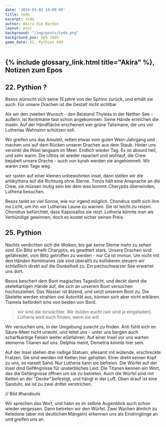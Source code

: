 ```yaml
---
date: '2024-03-02 14:00:00'
title: todo
excerpt: todo
author: Akira die Bardin
layout: post
background: "/img/posts/todo.png"
background_pos: 50% 100%
game_date: 22. Pythion 499
---
```


## {% include glossary_link.html title="Akira" %}, Notizen zum Epos

## 22. Pythion ?

Bexos wünscht sich seine 15 jahre von der Sphinx zurück, und erhält sie auch. Für unsere Drachen ist die Gestalt nicht sichtbar

Als wir den zweiten Wunsch - den Beistand Thyleas in der Nether-See - außern, ist Kentimane fast schon angekommen. Seine Hände erreichen die Inseln. Auf der Händfläche erscheinen vier grüne Talismane, die uns vor Lutherias Wahnsinn schützen soll.

Wir greifen uns das Amulett, retten etwas vom guten Wein-Jahrgang und machen uns auf dem Rücken unserer Drachen aus dem Staub. Hinter uns versinkt die INsel langsam im Meer. Endlich wieder Tag. Es ist absurd hell, und sehr warm. Die Ultros ist wieder repariert und wohlauf, die Crew bejubelt unsere Drache - auch von kyrah werden sie angehimmelt. Wir waren zwei Tage weg.

wir rasten auf einer kleinen unbewohnten insel, dann stellen wir die antikythera auf die Richtung ohne Sterne. Timós hält eine Ansprache an die Crew, sie müssen mutig sein bei dem was kommt: Cheryptis überwinden, Lutheria besuchen.

Bexos tankt so viel Sonne, wie nur irgend möglich. Chondrus stellt sich ihm ins Licht, um ihn vor Lutherias Laune zu warnen. Sie ist leicht zu reizen. Chondrus befürchtet, dass Kapiosallos sie reizt. Lutheria könnte man als Verbündige gewinnen, doch es kostet sicher seinen Preis.


## 25. Pythion

Nachts verdichten sich die Wolken, bis gar keine Sterne mehr zu sehen sind. Ein Blitz erhellt Charyptis, es gewittert stark. Unsere Drachen sind gefähredet, vom Blitz getroffen zu werden - nur Ca ist immun. Um nicht mit den Händen Kentimanes (sie sind überall!) zu kollidieren steuern wir schließlich direkt auf die Dunkelheit zu. Ein pechschwarzer See erwartet uns dort.

Bexos beschert dem Boot magisches Tageslicht, und deckt damit die skelettartigen Hände auf, die sich an unserem Boot versuchen hochzuziehen. Das Wasser ist ätzend, und setzt unserem Boot zu. Die Skelette werden strahlen viel Autorität aus, können sich aber nicht erklären. Tiameia befördert eins von beiden von Bord.

> wir sind die torwächter. Wir dulden eucht (wir sind ja eingeladen). Lutheria wird euch finden, wenn sie will.

Wir versuchen uns, in der Umgebung zurecht zu finden. Anti fühlt sich im Säure-Meer nicht unwohl, und leitet uns - unter uns bergen auch scharfkantige Felsen weiter eGefahren. Auf einer Insel vor uns warten steinerne Titanen auf uns. Delphia meint, Demetria könnte hier sein. 

Auf der Insel stehen drei rießige Statuen, allesamt mit wütende, erschreckte Fratzen. Sie sind werden mit Ketten hier gehalten.
EIner dreht seinen Kopf zu uns, es nieselt Sand. Nur Lutheria kann sie befreien. Die Würfel auf der Insel dind Gef#ngnisse für unsterbliches Leid. Die Titanen kennen ein Wort, das die Gefängnisse öffnen um sie zu betreten. Auch die Würfel sind mit Ketten an der "Decke" befestigt, und hängt in der Luft. Oben drauf ist eine Sanduhr, sie ist zu zwei drittel verstrichen.

// Bild #handouts

Wir sprechen das Wort, und habn es im selbne Augenblick auch schon wieder vergessen. Dann betreten wir den Würfel. Zwei Wachen ähnlich zu Keledone (aber mit deutlichen Mängeln) erkennen uns als Eindringlinge an und greifen uns an.
